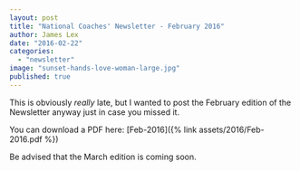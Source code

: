 ```yaml
---
layout: post
title: "National Coaches' Newsletter - February 2016"
author: James Lex
date: "2016-02-22"
categories: 
  - "newsletter"
image: "sunset-hands-love-woman-large.jpg"
published: true
---
```


This is obviously _really_ late, but I wanted to post the February edition of the Newsletter anyway just in case you missed it.

You can download a PDF here: [Feb-2016]({% link assets/2016/Feb-2016.pdf %})

Be advised that the March edition is coming soon.
